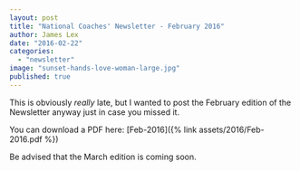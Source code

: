 ```yaml
---
layout: post
title: "National Coaches' Newsletter - February 2016"
author: James Lex
date: "2016-02-22"
categories: 
  - "newsletter"
image: "sunset-hands-love-woman-large.jpg"
published: true
---
```


This is obviously _really_ late, but I wanted to post the February edition of the Newsletter anyway just in case you missed it.

You can download a PDF here: [Feb-2016]({% link assets/2016/Feb-2016.pdf %})

Be advised that the March edition is coming soon.
